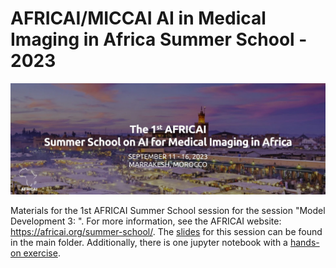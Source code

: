 # AFRICAI/MICCAI AI in Medical Imaging in Africa Summer School - 2023

<img src="AFRICAI_banner.jpg" alt="Overview"/>

Materials for the 1st AFRICAI Summer School session for the session "Model 
Development 3: ". For more information, see the AFRICAI website: 
https://africai.org/summer-school/. The [slides](https://github.com/AFRICAI-MICCAI/model_development_3_visualization/blob/main/slides.pdf) for this session can be found in the main folder. Additionally, there is one jupyter notebook with a [hands-on exercise](https://github.com/AFRICAI-MICCAI/model_development_3_visualization/blob/main/exercise.ipynb). 
